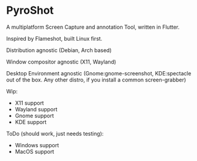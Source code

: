 # PyroShot

A multiplatform Screen Capture and annotation Tool, written in Flutter.

Inspired by Flameshot, built Linux first.

Distribution agnostic (Debian, Arch based)

Window compositor agnostic (X11, Wayland)

Desktop Environment agnostic (Gnome:gnome-screenshot, KDE:spectacle out of the box. Any other distro, if you install a common screen-grabber)

Wip:
- X11 support
- Wayland support
- Gnome support
- KDE support

ToDo (should work, just needs testing):
- Windows support
- MacOS support